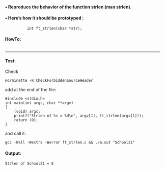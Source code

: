 #### • Reproduce the behavior of the function strlen (man strlen). 
#### • Here’s how it should be prototyped :
```
          int ft_strlen(char *str);
```
#### HowTo:
```

```
--------  
#### Test:
Check
```
norminette -R CheckForbiddenSourceHeader 
```
add at the end of the file:
```
#include <stdio.h>
int	main(int argc, char **argv)
{
	(void) argc;
	printf("Strlen of %s = %d\n", argv[1], ft_strlen(argv[1]));
	return (0);
}
```
and call it:
```
gcc -Wall -Wextra -Werror ft_strlen.c && ./a.out "School21"
```
#### Output:
```
Strlen of School21 = 8
```